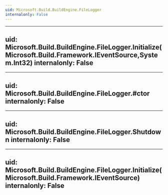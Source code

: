 ```yaml
---
uid: Microsoft.Build.BuildEngine.FileLogger
internalonly: False
---
```


---
uid: Microsoft.Build.BuildEngine.FileLogger.Initialize(Microsoft.Build.Framework.IEventSource,System.Int32)
internalonly: False
---

---
uid: Microsoft.Build.BuildEngine.FileLogger.#ctor
internalonly: False
---

---
uid: Microsoft.Build.BuildEngine.FileLogger.Shutdown
internalonly: False
---

---
uid: Microsoft.Build.BuildEngine.FileLogger.Initialize(Microsoft.Build.Framework.IEventSource)
internalonly: False
---
